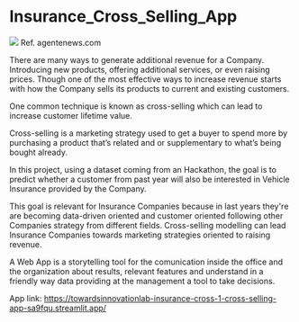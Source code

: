 # Insurance_Cross_Selling_App

![](images/cross_selling_homepage.jpeg)
Ref. agentenews.com




There are many ways to generate additional revenue for a Company. Introducing new products, offering additional services, or even raising prices. Though one of the most effective ways to increase revenue starts with how the Company sells its products to current and existing customers.

One common technique is known as cross-selling which can lead to increase customer lifetime value.

Cross-selling is a marketing strategy used to get a buyer to spend more by purchasing a product that’s related and or supplementary to what’s being bought already.

In this project, using a dataset coming from an Hackathon, the goal is to predict whether a customer from past year will also be interested in Vehicle Insurance provided by the Company.

This goal is relevant for Insurance Companies because in last years they're are becoming data-driven oriented and customer oriented following other Companies strategy from different fields. Cross-selling modelling can lead Insurance Companies towards marketing strategies oriented to raising revenue.

A Web App is a storytelling tool for the comunication inside the office and the organization about results, relevant features and understand in a friendly way data providing at the management a tool to take decisions.

App link: https://towardsinnovationlab-insurance-cross-1-cross-selling-app-sa9fqu.streamlit.app/
